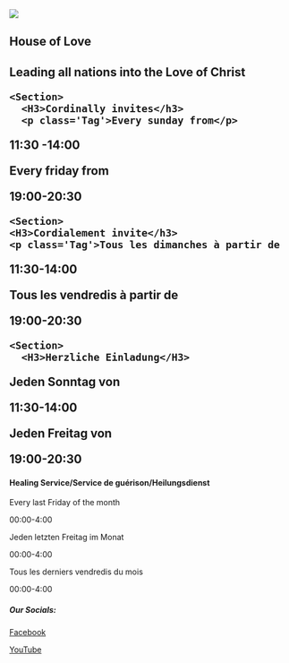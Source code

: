 <DOCTYPE html>
  <head> <link rel="stylesheet" href="styles.css">
  <meta charset="UTF-8" />
    <meta name="viewport" content="width=device-width, initial-scale=1.0" />
  </head>
  <body>
    <img src='https://yt3.googleusercontent.com/ytc/AIdro_mf9kbL1r1LVgc79NUT7ou-ogvq5bO-fvtcr8RhP217RQ=s160-c-k-c0x00ffffff-no-rj'>
    <Section>
      <h1>House of Love</h1>
      <h2>Leading all nations into the Love of Christ
    
    <Section>
      <H3>Cordinally invites</h3>
      <p class='Tag'>Every sunday from</p>
<p class='Uhr'>11:30 -14:00<p>
 <p class='Tag'>Every friday from</p><p class='Uhr'>19:00-20:30<p>
    
    <Section>
    <H3>Cordialement invite</h3>
    <p class='Tag'>Tous les dimanches à partir de
</p>
<p class='Uhr'>11:30-14:00<p>
 <p class='Tag'>Tous les vendredis à partir de</p><p class='Uhr'>19:00-20:30<p>
    
    <Section>
      <H3>Herzliche Einladung</H3>
<p class='Tag'>Jeden Sonntag von</p>
<p class='Uhr'>11:30-14:00<p>
 <p class='Tag'>Jeden Freitag von</p><p class='Uhr'>19:00-20:30<p>
    </Section>
    <Section>
    <H4> Healing Service/Service de guérison/Heilungsdienst</H4>
    <p class='Tag'>Every last Friday of the month<p>
  <p class='Uhr'>00:00-4:00</p>
  <p class='Tag'>Jeden letzten Freitag im Monat<p>
    <p class='Uhr'>00:00-4:00</p>
    <p class='Tag'>Tous les derniers vendredis du mois<p>
      <p class='Uhr'>00:00-4:00</p>
    
  <H5>Our Socials:</H5>
  <p> <a href='https://www.facebook.com/p/House-of-Love-Ministries-Int-Hamburg-100076542522259/?locale=de_DE'>Facebook </a><p>
    <p> <a href='https://www.youtube.com/@holmitv8087'>YouTube<p>
  
